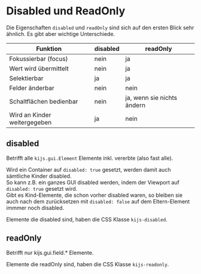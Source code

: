 Disabled und ReadOnly
=====================

Die Eigenschaften ```disabled``` und ```readOnly``` sind sich auf den ersten Blick 
sehr ähnlich. Es gibt aber wichtige Unterschiede.

| Funktion                     | disabled | readOnly                   |
|------------------------------|----------|----------------------------|
| Fokussierbar (focus)         | nein     | ja                         |
| Wert wird übermittelt        | nein     | ja                         |
| Selektierbar                 | ja       | ja                         |
| Felder änderbar              | nein     | nein                       |
| Schaltflächen bedienbar      | nein     | ja, wenn sie nichts ändern |
| Wird an Kinder weitergegeben | ja       | nein                       |


disabled
--------
Betrifft alle ```kijs.gui.Element``` Elemente inkl. vererbte (also fast alle).  

Wird ein Container auf ```disabled: true``` gesetzt, werden damit auch sämtliche 
Kinder disabled.  
So kann z.B. ein ganzes GUI disabled werden, indem der Viewport auf 
```disabled: true``` gesetzt wird.  
Gibt es Kind-Elemente, die schon vorher disabled waren, so bleiben sie auch nach 
dem zurücksetzen mit ```disabled: false``` auf dem Eltern-Element immmer noch 
disabled.

Elemente die disabled sind, haben die CSS Klasse ```kijs-disabled```.  


readOnly
--------
Betrifft nur kijs.gui.field.* Elemente.  

Elemente die readOnly sind, haben die CSS Klasse ```kijs-readonly```.  